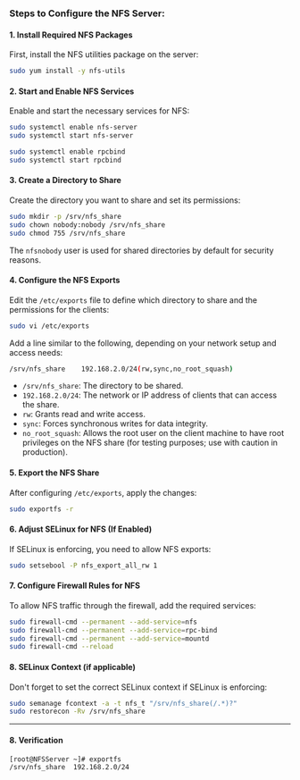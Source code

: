 ### Steps to Configure the NFS Server:

#### 1. **Install Required NFS Packages**

First, install the NFS utilities package on the server:

```bash
sudo yum install -y nfs-utils
```

#### 2. **Start and Enable NFS Services**

Enable and start the necessary services for NFS:

```bash
sudo systemctl enable nfs-server
sudo systemctl start nfs-server

sudo systemctl enable rpcbind
sudo systemctl start rpcbind
```

#### 3. **Create a Directory to Share**

Create the directory you want to share and set its permissions:

```bash
sudo mkdir -p /srv/nfs_share
sudo chown nobody:nobody /srv/nfs_share
sudo chmod 755 /srv/nfs_share
```

The `nfsnobody` user is used for shared directories by default for security reasons.

#### 4. **Configure the NFS Exports**

Edit the `/etc/exports` file to define which directory to share and the permissions for the clients:

```bash
sudo vi /etc/exports
```

Add a line similar to the following, depending on your network setup and access needs:

```bash
/srv/nfs_share    192.168.2.0/24(rw,sync,no_root_squash)
```

- `/srv/nfs_share`: The directory to be shared.
- `192.168.2.0/24`: The network or IP address of clients that can access the share.
- `rw`: Grants read and write access.
- `sync`: Forces synchronous writes for data integrity.
- `no_root_squash`: Allows the root user on the client machine to have root privileges on the NFS share (for testing purposes; use with caution in production).

#### 5. **Export the NFS Share**

After configuring `/etc/exports`, apply the changes:

```bash
sudo exportfs -r
```

#### 6. **Adjust SELinux for NFS (If Enabled)**

If SELinux is enforcing, you need to allow NFS exports:

```bash
sudo setsebool -P nfs_export_all_rw 1
```

#### 7. **Configure Firewall Rules for NFS**

To allow NFS traffic through the firewall, add the required services:

```bash
sudo firewall-cmd --permanent --add-service=nfs
sudo firewall-cmd --permanent --add-service=rpc-bind
sudo firewall-cmd --permanent --add-service=mountd
sudo firewall-cmd --reload
```

#### 8. **SELinux Context (if applicable)**

Don't forget to set the correct SELinux context if SELinux is enforcing:

```bash
sudo semanage fcontext -a -t nfs_t "/srv/nfs_share(/.*)?"
sudo restorecon -Rv /srv/nfs_share
```

---

#### 8. **Verification**

```bash
[root@NFSServer ~]# exportfs
/srv/nfs_share  192.168.2.0/24
```
